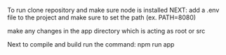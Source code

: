 To run clone repository and make sure node is installed
NEXT: add a .env file to the project and make sure to set the path (ex. PATH=8080)

make any changes in the app directory which is acting as root or src

Next to compile and build run the command: npm run app
